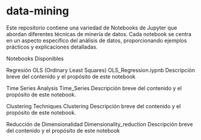 # data-mining
Este repositorio contiene una variedad de Notebooks de Jupyter que abordan diferentes técnicas de minería de datos. Cada notebook se centra en un aspecto específico del análisis de datos, proporcionando ejemplos prácticos y explicaciones detalladas.

Notebooks Disponibles

Regresión OLS (Ordinary Least Squares)
OLS_Regression.iypnb
Descripción breve del contenido y el propósito de este notebook

Time Series Analysis
Time_Series
Descripción breve del contenido y el propósito de este notebook.

Clustering Techniques
Clustering
Descripción breve del contenido y el propósito de este notebook.

Reducción de Dimensionalidad
Dimensionality_reduction
Descripción breve del contenido y el propósito de este notebook
